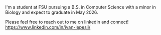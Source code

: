 I'm a student at FSU pursuing a B.S. in Computer Science with a minor in Biology and expect to graduate in May 2026.

Please feel free to reach out to me on linkedin and connect!
https://www.linkedin.com/in/ivan-lepesii/
